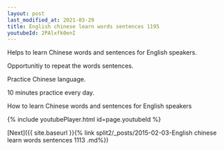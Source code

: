 ```yaml
---
layout: post
last_modified_at: 2021-03-29
title: English chinese learn words sentences 1195 
youtubeId: 2PAlxfk0enI
---
```

 
 
Helps to learn Chinese words and sentences for English speakers.

Opportunitiy to repeat the words sentences. 

Practice Chinese language. 
 
10 minutes practice every day. 
 
How to learn Chinese words and sentences for English speakers 
 
{% include youtubePlayer.html id=page.youtubeId %}
 
 
[Next]({{ site.baseurl }}{% link  split2/_posts/2015-02-03-English chinese learn words sentences 1113 .md%})
 
